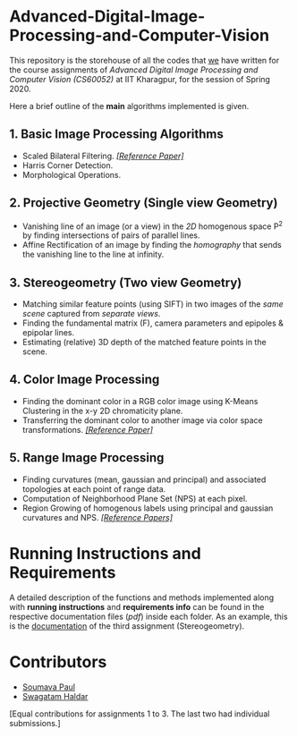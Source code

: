 # Advanced-Digital-Image-Processing-and-Computer-Vision
This repository is the storehouse of all the codes that [we](#contributors) have written for the course assignments of *Advanced Digital Image Processing and Computer Vision (CS60052)* at IIT Kharagpur, for the session of Spring 2020.

Here a brief outline of the **main** algorithms implemented is given.

## 1. Basic Image Processing Algorithms
- Scaled Bilateral Filtering. [*[Reference Paper]*](https://github.com/mvp18/Advanced-Digital-Image-Processing-and-Computer-Vision/blob/master/Basic%20Image%20Processing%20Algorithms/ScaledBilateralFilter.pdf) 
- Harris Corner Detection.
- Morphological Operations.

## 2. Projective Geometry (Single view Geometry)
- Vanishing line of an image (or a view) in the *2D* homogenous space P<sup>2</sup> by finding intersections of pairs of parallel lines.
- Affine Rectification of an image by finding the *homography* that sends the vanishing line to the line at infinity.

## 3. Stereogeometry (Two view Geometry)
- Matching similar feature points (using SIFT) in two images of the *same scene* captured from *separate views*.
- Finding the fundamental matrix (F), camera parameters and epipoles & epipolar lines.
- Estimating (relative) 3D depth of the matched feature points in the scene.

## 4. Color Image Processing
- Finding the dominant color in a RGB color image using K-Means Clustering in the x-y 2D chromaticity plane.
- Transferring the dominant color to another image via color space transformations. [*[Reference Paper]*](https://github.com/mvp18/Advanced-Digital-Image-Processing-and-Computer-Vision/blob/master/Color%20Image%20Processing/relevant%20papers/ColorTransfer_2001_global(slide_algo).pdf)

## 5. Range Image Processing
- Finding curvatures (mean, gaussian and principal) and associated topologies at each point of range data.
- Computation of Neighborhood Plane Set (NPS) at each pixel.
- Region Growing of homogenous labels using principal and gaussian curvatures and NPS. [*[Reference Papers]*](https://github.com/mvp18/Advanced-Digital-Image-Processing-and-Computer-Vision/blob/master/Range%20Image%20Processing/relevant%20papers)

# Running Instructions and Requirements
A detailed description of the functions and methods implemented along with **running instructions** and **requirements info** can be found in the respective documentation files (*pdf*) inside each folder. As an example, this is the [documentation](https://github.com/mvp18/Advanced-Digital-Image-Processing-and-Computer-Vision/blob/master/Stereogeometry/submission%20folder/Assignment-%203%20Documentation.pdf) of the third assignment (Stereogeometry).

# Contributors
- [Soumava Paul](https://mvp18.github.io/)
- [Swagatam Haldar](https://github.com/swag2198)

[Equal contributions for assignments 1 to 3. The last two had individual submissions.]
